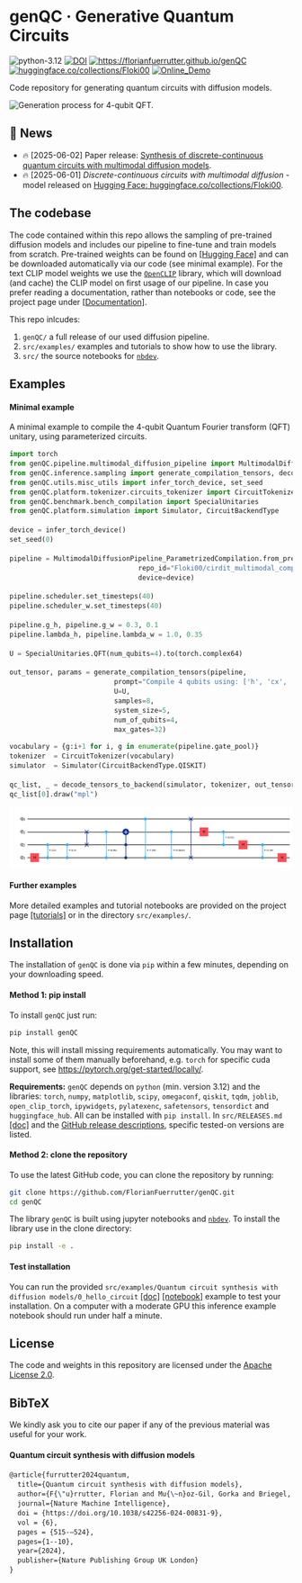 # genQC · Generative Quantum Circuits


<!-- WARNING: THIS FILE WAS AUTOGENERATED! DO NOT EDIT! -->

<p align="left">

<a><img src="https://img.shields.io/badge/python-3.12-red" alt="python-3.12"></a>
<a href="https://doi.org/10.5281/zenodo.10282060"><img src="https://zenodo.org/badge/DOI/10.5281/zenodo.10282060.svg" alt="DOI"></a>
<a href="https://florianfuerrutter.github.io/genQC"><img src="https://img.shields.io/badge/Documentation-c" alt="https://florianfuerrutter.github.io/genQC"></a>
<a href="https://huggingface.co/collections/Floki00/"><img src="https://img.shields.io/badge/%F0%9F%A4%97%20Hugging%20Face-Models_and_datasets-orange" alt="huggingface.co/collections/Floki00"></a>
<a href="https://huggingface.co/spaces/Floki00/genQC"><img src="https://img.shields.io/badge/%F0%9F%A4%97%20Hugging%20Face-Online_Demo-blue" alt="Online_Demo"></a>
</p>

Code repository for generating quantum circuits with diffusion models.

![Generation process for 4-qubit
QFT.](https://github.com/FlorianFuerrutter/genQC/blob/main/src/webpage/assets/qft_4qubit_circuit_15s_wpause.gif?raw=true)

<!-- ![Generation process for 4-qubit QFT.](webpage/assets/qft_4qubit_circuit_15s_wpause.gif) -->

<!-- ![](https://github.com/FlorianFuerrutter/genQC/blob/main/src/assets/inference.png?raw=true) -->

## 📰 News

- 🔥 \[2025-06-02\] Paper release: [Synthesis of discrete-continuous quantum circuits with multimodal diffusion models](https://www.arxiv.org/abs/2506.01666).
- 🔥 \[2025-06-01\] *Discrete-continuous circuits with multimodal
  diffusion* - model released on [Hugging Face:
  huggingface.co/collections/Floki00](https://huggingface.co/collections/Floki00/discrete-continuous-circuits-with-multimodal-diffusion-6839c4e4553e56b957bbd5bf).

## The codebase

The code contained within this repo allows the sampling of pre-trained
diffusion models and includes our pipeline to fine-tune and train models
from scratch. Pre-trained weights can be found on [\[Hugging
Face\]](https://huggingface.co/collections/Floki00/) and can be
downloaded automatically via our code (see minimal example). For the
text CLIP model weights we use the
[`OpenCLIP`](https://github.com/mlfoundations/open_clip) library, which
will download (and cache) the CLIP model on first usage of our pipeline.
In case you prefer reading a documentation, rather than notebooks or
code, see the project page under
[\[Documentation\]](https://florianfuerrutter.github.io/genQC/).

This repo inlcudes:

1.  `genQC/` a full release of our used diffusion pipeline.
2.  `src/examples/` examples and tutorials to show how to use the
    library.
3.  `src/` the source notebooks for
    [`nbdev`](https://github.com/fastai/nbdev).

## Examples

#### Minimal example

A minimal example to compile the 4-qubit Quantum Fourier transform (QFT)
unitary, using parameterized circuits.

``` python
import torch
from genQC.pipeline.multimodal_diffusion_pipeline import MultimodalDiffusionPipeline_ParametrizedCompilation
from genQC.inference.sampling import generate_compilation_tensors, decode_tensors_to_backend
from genQC.utils.misc_utils import infer_torch_device, set_seed
from genQC.platform.tokenizer.circuits_tokenizer import CircuitTokenizer
from genQC.benchmark.bench_compilation import SpecialUnitaries
from genQC.platform.simulation import Simulator, CircuitBackendType

device = infer_torch_device()
set_seed(0)

pipeline = MultimodalDiffusionPipeline_ParametrizedCompilation.from_pretrained(
                                repo_id="Floki00/cirdit_multimodal_compile_3to5qubit", 
                                device=device)

pipeline.scheduler.set_timesteps(40) 
pipeline.scheduler_w.set_timesteps(40) 

pipeline.g_h, pipeline.g_w = 0.3, 0.1
pipeline.lambda_h, pipeline.lambda_w = 1.0, 0.35

U = SpecialUnitaries.QFT(num_qubits=4).to(torch.complex64)

out_tensor, params = generate_compilation_tensors(pipeline, 
                          prompt="Compile 4 qubits using: ['h', 'cx', 'ccx', 'swap', 'rx', 'ry', 'rz', 'cp']", 
                          U=U, 
                          samples=8, 
                          system_size=5, 
                          num_of_qubits=4, 
                          max_gates=32)
```

``` python
vocabulary = {g:i+1 for i, g in enumerate(pipeline.gate_pool)} 
tokenizer  = CircuitTokenizer(vocabulary)
simulator  = Simulator(CircuitBackendType.QISKIT)

qc_list, _ = decode_tensors_to_backend(simulator, tokenizer, out_tensor, params)
qc_list[0].draw("mpl")
```

![](https://github.com/FlorianFuerrutter/genQC/blob/main/get_started_files/figure-commonmark/cell-3-output-1.png?raw=true)

#### Further examples

More detailed examples and tutorial notebooks are provided on the
project page
[\[tutorials\]](https://florianfuerrutter.github.io/genQC/examples/tutorials.html)
or in the directory `src/examples/`.

## Installation

The installation of `genQC` is done via `pip` within a few minutes,
depending on your downloading speed.

#### Method 1: pip install

To install `genQC` just run:

``` sh
pip install genQC
```

Note, this will install missing requirements automatically. You may want
to install some of them manually beforehand, e.g. `torch` for specific
cuda support, see <https://pytorch.org/get-started/locally/>.

**Requirements:** `genQC` depends on `python` (min. version 3.12) and
the libraries: `torch`, `numpy`, `matplotlib`, `scipy`, `omegaconf`,
`qiskit`, `tqdm`, `joblib`, `open_clip_torch`, `ipywidgets`,
`pylatexenc`, `safetensors`, `tensordict` and `huggingface_hub`. All can
be installed with `pip install`. In `src/RELEASES.md`
[\[doc\]](https://florianfuerrutter.github.io/genQC/RELEASES.html) and
the [GitHub release
descriptions](https://github.com/FlorianFuerrutter/genQC/releases),
specific tested-on versions are listed.

#### Method 2: clone the repository

To use the latest GitHub code, you can clone the repository by running:

``` sh
git clone https://github.com/FlorianFuerrutter/genQC.git
cd genQC
```

The library `genQC` is built using jupyter notebooks and
[`nbdev`](https://github.com/fastai/nbdev). To install the library use
in the clone directory:

``` sh
pip install -e .
```

#### Test installation

You can run the provided
`src/examples/Quantum circuit synthesis with diffusion models/0_hello_circuit`
[\[doc\]](https://florianfuerrutter.github.io/genQC/examples/Quantum%20circuit%20synthesis%20with%20diffusion%20models/hello_circuit.html)
[\[notebook\]](https://github.com/FlorianFuerrutter/genQC/blob/main/src/examples/Quantum%20circuit%20synthesis%20with%20diffusion%20models/0_hello_circuit.ipynb)
example to test your installation. On a computer with a moderate GPU
this inference example notebook should run under half a minute.

## License

The code and weights in this repository are licensed under the [Apache
License
2.0](https://github.com/FlorianFuerrutter/genQC/blob/main/LICENSE.txt).

## BibTeX

We kindly ask you to cite our paper if any of the previous material was
useful for your work.

#### Quantum circuit synthesis with diffusion models

``` latex
@article{furrutter2024quantum,
  title={Quantum circuit synthesis with diffusion models},
  author={F{\"u}rrutter, Florian and Mu{\~n}oz-Gil, Gorka and Briegel, Hans J},
  journal={Nature Machine Intelligence},
  doi = {https://doi.org/10.1038/s42256-024-00831-9},
  vol = {6},
  pages = {515-–524},
  pages={1--10},
  year={2024},
  publisher={Nature Publishing Group UK London}
}
```

